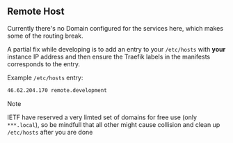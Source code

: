 ## Remote Host

Currently there's no Domain configured for the services here, which makes some of the routing break.

A partial fix while developing is to add an entry to your `/etc/hosts` with **your** instance IP address and then ensure the Traefik labels in the manifests corresponds to the entry.

Example `/etc/hosts` entry:
```txt
46.62.204.170 remote.development
```

> [!NOTE]
>
> IETF have reserved a very limted set of domains for free use (only `***.local`), so be mindfull that all other might cause collision and clean up `/etc/hosts` after you are done
